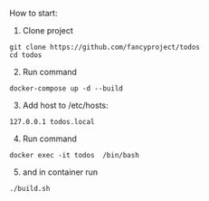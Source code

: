 How to start:

1. Clone project
```
git clone https://github.com/fancyproject/todos
cd todos
```

2. Run command
```
docker-compose up -d --build
```

3. Add host to /etc/hosts:

```
127.0.0.1 todos.local
```

4. Run command 

```
docker exec -it todos  /bin/bash
```

5. and in container run

```
./build.sh
```



